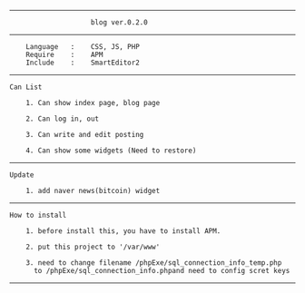 ---------------------------------------------------------------------------

						blog ver.0.2.0

---------------------------------------------------------------------------

		Language   :	CSS, JS, PHP
		Require    :	APM
		Include    :	SmartEditor2

---------------------------------------------------------------------------

	Can List

		1. Can show index page, blog page

		2. Can log in, out

		3. Can write and edit posting

		4. Can show some widgets (Need to restore)

---------------------------------------------------------------------------

	Update
	
		1. add naver news(bitcoin) widget

---------------------------------------------------------------------------

	How to install

		1. before install this, you have to install APM.

		2. put this project to '/var/www'

		3. need to change filename /phpExe/sql_connection_info_temp.php
		  to /phpExe/sql_connection_info.phpand need to config scret keys

---------------------------------------------------------------------------
